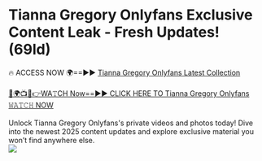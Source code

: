 # Tianna Gregory Onlyfans Exclusive Content Leak - Fresh Updates! (69ld)

🔥 ACCESS NOW 🌍==►► <a href="https://tinyurl.com/kvy9nzfs" rel="nofollow">Tianna Gregory Onlyfans Latest Collection</a>
<br><br>
[🔴🌍📺📱👉WA𝚃CH Now==►► CLICK HERE TO Tianna Gregory Onlyfans 𝚆𝙰𝚃𝙲𝙷 NOW](https://tinyurl.com/kvy9nzfs)
<br><br>
Unlock Tianna Gregory Onlyfans's private videos and photos today! Dive into the newest 2025 content updates and explore exclusive material you won’t find anywhere else.
<br>
<a href="https://tinyurl.com/kvy9nzfs" rel="nofollow" data-target="animated-image.originalLink"><img src="https://camo.githubusercontent.com/8a4f000d20f83aca3bf7ec5f350d767afa0574a8a352519fd8cfa583a6f93a33/68747470733a2f2f692e696d6775722e636f6d2f644a486b345a712e676966" data-canonical-src="https://i.imgur.com/dJHk4Zq.gif" style="max-width: 100%; display: inline-block;" data-target="animated-image.originalImage"></a>
<br>
